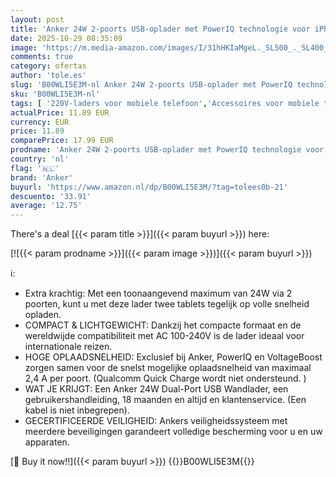 ```yaml
---
layout: post
title: 'Anker 24W 2-poorts USB-oplader met PowerIQ technologie voor iPhone  iPad  Samsung Galaxy  Nexus  HTC  Motorola  LG en nog veel meer  zwart'
date: 2025-10-29 08:35:09
image: 'https://m.media-amazon.com/images/I/31hHKIaMgeL._SL500_._SL400_.jpg'
comments: true
category: ofertas
author: 'tole.es'
slug: 'B00WLI5E3M-nl Anker 24W 2-poorts USB-oplader met PowerIQ technologie...'
sku: 'B00WLI5E3M-nl'
tags: [ '220V-laders voor mobiele telefoon','Accessoires voor mobiele telefoons','Arborist Merchandising Root','Audio','Elektronica','Mobiele telefoonladers','Mobiele telefoons & communicatieproducten','Self Service','Special Features Stores','anker','be0c145d-645e-47ab-b638-53e8112e3d67_0','be0c145d-645e-47ab-b638-53e8112e3d67_8201','🇳🇱', ]
actualPrice: 11.89 EUR
currency: EUR
price: 11.89
comparePrice: 17.99 EUR
prodname: 'Anker 24W 2-poorts USB-oplader met PowerIQ technologie voor iPhone  iPad  Samsung Galaxy  Nexus  HTC  Motorola  LG en nog veel meer  zwart'
country: 'nl'
flag: '🇳🇱'
brand: 'Anker'
buyurl: 'https://www.amazon.nl/dp/B00WLI5E3M/?tag=tolees0b-21'
descuento: '33.91'
average: '12.75'
---
```


There's a deal [{{< param title >}}]({{< param buyurl >}})  here:

[![{{< param prodname >}}]({{< param image >}})]({{< param buyurl >}})

ℹ️:

- Extra krachtig: Met een toonaangevend maximum van 24W via 2 poorten, kunt u met deze lader twee tablets tegelijk op volle snelheid opladen.
- COMPACT & LICHTGEWICHT: Dankzij het compacte formaat en de wereldwijde compatibiliteit met AC 100-240V is de lader ideaal voor internationale reizen.
- HOGE OPLAADSNELHEID: Exclusief bij Anker, PowerIQ en VoltageBoost zorgen samen voor de snelst mogelijke oplaadsnelheid van maximaal 2,4 A per poort. (Qualcomm Quick Charge wordt niet ondersteund. )
- WAT JE KRIJGT: Een Anker 24W Dual-Port USB Wandlader, een gebruikershandleiding, 18 maanden en altijd en klantenservice. (Een kabel is niet inbegrepen).
- GECERTIFICEERDE VEILIGHEID: Ankers veiligheidssysteem met meerdere beveiligingen garandeert volledige bescherming voor u en uw apparaten.

[🛒 Buy it now!!]({{< param buyurl >}})
{{<world>}}B00WLI5E3M{{</world>}}
